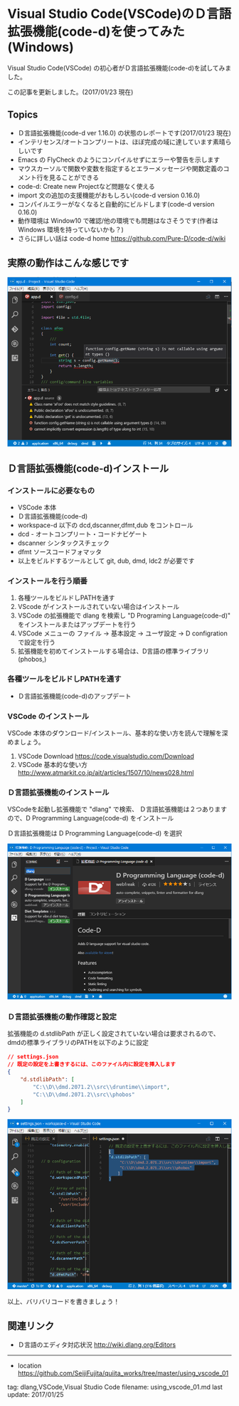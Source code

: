 # Visual Studio Code(VSCode)のＤ言語拡張機能(code-d)を使ってみた(Windows)

Visual Studio Code(VSCode) の初心者がＤ言語拡張機能(code-d)を試してみました。

この記事を更新しました。(2017/01/23 現在)

## Topics

- Ｄ言語拡張機能(code-d ver 1.16.0) の状態のレポートです(2017/01/23 現在)
- インテリセンス/オートコンプリートは、ほぼ完成の域に達しています素晴らしいです
- Emacs の FlyCheck のようにコンパイルせずにエラーや警告を示します
- マウスカーソルで関数や変数を指定するとエラーメッセージや関数定義のコメント行を見ることができる
- code-d: Create new Projectなど問題なく使える
- import 文の追加の支援機能がおもしろい(code-d version 0.16.0)
- コンパイルエラーがなくなると自動的にビルドします(code-d version 0.16.0)
- 動作環境は Window10 で確認/他の環境でも問題はなさそうです(作者はWindows 環境を持っていないかも？)
- さらに詳しい話は code-d home  https://github.com/Pure-D/code-d/wiki

## 実際の動作はこんな感じです
![vscode_dlang_intellisense.png](https://raw.githubusercontent.com/SeijiFujita/quiita_works/master/using_vscode_01/vscode_dlang_intellisense.png)

## Ｄ言語拡張機能(code-d)インストール


### インストールに必要なもの

- VSCode 本体
- Ｄ言語拡張機能(code-d)
- workspace-d 以下の dcd,dscanner,dfmt,dub をコントロール　
- dcd - オートコンプリート・コードナビゲート
- dscanner シンタックスチェック
- dfmt ソースコードフォマッタ
- 以上をビルドするツールとして git, dub, dmd, ldc2 が必要です


### インストールを行う順番 

1. 各種ツールをビルドしPATHを通す
1. VScode がインストールされていない場合はインストール
1. VSCode の拡張機能で dlang を検索し "D Programing Language(code-d)" をインストールまたはアップデートを行う
1. VSCode メニューの ファイル -> 基本設定 -> ユーザ設定 ->  D configration で設定を行う
1. 拡張機能を初めてインストールする場合は、D言語の標準ライブラリ(phobos,)


### 各種ツールをビルドしPATHを通す

- Ｄ言語拡張機能(code-d)のアップデート 

### VSCode のインストール 

VSCode 本体のダウンロード/インストール、基本的な使い方を読んで理解を深めましょう。

1. VSCode Download https://code.visualstudio.com/Download 
1. VSCode 基本的な使い方 http://www.atmarkit.co.jp/ait/articles/1507/10/news028.html


### Ｄ言語拡張機能のインストール 

VSCodeを起動し拡張機能で "dlang" で検索、 Ｄ言語拡張機能は２つありますので、D Programming Language(code-d) をインストール  

Ｄ言語拡張機能は D Programming Language(code-d) を選択


![vscode_dlang_ext.png](https://raw.githubusercontent.com/SeijiFujita/quiita_works/master/using_vscode_01/vscode_dlang_ext.png)


### Ｄ言語拡張機能の動作確認と設定

拡張機能の d.stdlibPath が正しく設定されていない場合は要求されるので、dmdの標準ライブラリのPATHを以下のように設定

```json:settings.json
// settings.json
// 既定の設定を上書きするには、このファイル内に設定を挿入します
{
    "d.stdlibPath": [
        "C:\\D\\dmd.2071.2\\src\\druntime\\import",
        "C:\\D\\dmd.2071.2\\src\\phobos"
    ]
}
```
  
![vscode_dlang_setting.png](https://raw.githubusercontent.com/SeijiFujita/quiita_works/master/using_vscode_01/vscode_dlang_setting.png)



以上、バリバリコードを書きましょう！

## 関連リンク

- Ｄ言語のエディタ対応状況 http://wiki.dlang.org/Editors

----

- location https://github.com/SeijiFujita/quiita_works/tree/master/using_vscode_01


tag: dlang,VSCode,Visual Studio Code
filename: using_vscode_01.md
last update: 2017/01/25

